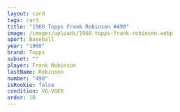 ```yaml
---
layout: card
tags: card
title: "1960 Topps Frank Robinson #490"
image: /images/uploads/1960-topps-frank-robinson.webp
sport: Baseball
year: "1960"
brand: Topps
subset: ""
player: Frank Robinson
lastName: Robinson
number: "490"
isRookie: false
condition: VG-VGEX
order: 10
---
```

